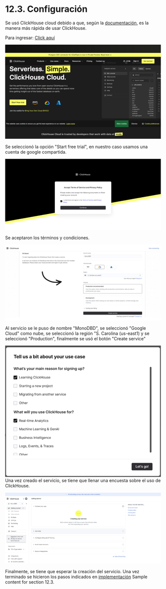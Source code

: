 # 12.3. Configuración

Se usó ClickHouse cloud debido a que, según la [documentación](https://clickhouse.com/docs), es la manera más rápida de usar ClickHouse.

Para ingresar: [Click aquí](https://clickhouse.com/cloud)

![alt text](../Capturas/Inicio.png)

Se seleccionó la opción "Start free trial", en nuestro caso usamos una cuenta de google compartida.

![alt text](../Capturas/terminos.png)

Se aceptaron los términos y condiciones.

![alt text](../Capturas/nube.png)

Al servicio se le puso de nombre "MonoDBD", se seleccionó "Google Cloud" como nube, se seleccionó la región "S. Carolina (us-east1) y se seleccionó "Production", finalmente se usó el botón "Create service"


![alt text](../Capturas/encuesta.png)
Una vez creado el servicio, se tiene que llenar una encuesta sobre el uso de ClickHouse.

![alt text](../Capturas/esperar.png)

Finalmente, se tiene que esperar la creación del servicio. Una vez terminado se hicieron los pasos indicados en [implementación](../12.4/12.4.md)
Sample content for section 12.3.
